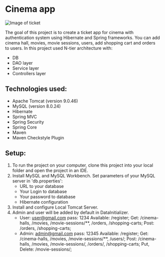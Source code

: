 # Cinema app 

![Image of ticket](https://hansanglab.com/wp-content/uploads/2019/12/Bilet-v-kino-752x440.jpg)

The goal of this project is to create a ticket app for cinema with authentication system using Hibernate and Spring frameworks. You can add cinema hall, movies, movie sessions, users, add shopping cart and orders to users. 
In this project used N-tier architecture with:
* DB
* DAO layer
* Service layer
* Controllers layer

## Technologies used:
* Apache Tomcat (version 9.0.46)
* MySQL (version 8.0.24)
* Hibernate
* Spring MVC
* Spring Security
* Spring Core
* Maven
* Maven Checkstyle Plugin

## Setup:
1. To run the project on your computer, clone this project into your local folder and open the project in an IDE.
2. Install MySQL and MySQL Workbench. Set parameters of your MySQL server in 'db.properties':
    * URL to your database
    * Your Login to database
    * Your password to database
    * Hibernate configuration
3. Install and configure Local Tomcat Server.
4. Admin and user will be added by default in DataInitializer. 
   * User: user@gmail.com pass: 1234 
     Available: /register; Get: /cinema-halls, /movies, /movie-sessions/**, /orders, /shopping-carts; Post: /orders, /shopping-carts;
   * Admin: admin@gmail.com pass: 12345
     Available: /register; Get: /cinema-halls, /movies, /movie-sessions/**, /users/; Post: /cinema-halls, /movies, /movie-sessions/, /orders/, /shopping-carts; Put, Delete: /movie-sessions/;
     
